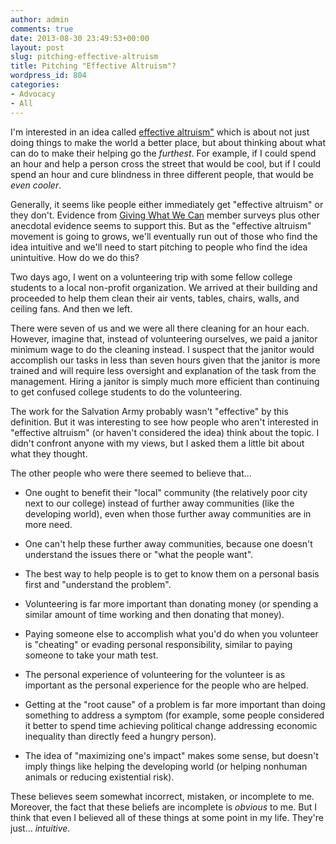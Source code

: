 ```yaml
---
author: admin
comments: true
date: 2013-08-30 23:49:53+00:00
layout: post
slug: pitching-effective-altruism
title: Pitching "Effective Altruism"?
wordpress_id: 804
categories:
- Advocacy
- All
---
```


I'm interested in an idea called [effective altruism"](http://en.wikipedia.org/wiki/Effective_altruism) which is about not just doing things to make the world a better place, but about thinking about what can do to make their helping go the _furthest_.  For example, if I could spend an hour and help a person cross the street that would be cool, but if I could spend an hour and cure blindness in three different people, that would be _even cooler_.

Generally, it seems like people either immediately get "effective altruism" or they don't.  Evidence from [Giving What We Can](http://www.givingwhatwecan.org) member surveys plus other anecdotal evidence seems to support this. But as the "effective altruism" movement is going to grows, we'll eventually run out of those who find the idea intuitive and we'll need to start pitching to people who find the idea unintuitive.  How do we do this?<!-- more -->



Two days ago, I went on a volunteering trip with some fellow college students to a local non-profit organization.  We arrived at their building and proceeded to help them clean their air vents, tables, chairs, walls, and ceiling fans.  And then we left.

There were seven of us and we were all there cleaning for an hour each.  However, imagine that, instead of volunteering ourselves, we paid a janitor minimum wage to do the cleaning instead.  I suspect that the janitor would accomplish our tasks in less than seven hours given that the janitor is more trained and will require less oversight and explanation of the task from the management.  Hiring a janitor is simply much more efficient than continuing to get confused college students to do the volunteering.

The work for the Salvation Army probably wasn't "effective" by this definition.  But it was interesting to see how people who aren't interested in "effective altruism" (or haven't considered the idea) think about the topic.  I didn't confront anyone with my views, but I asked them a little bit about what they thought.



The other people who were there seemed to believe that...





  * One ought to benefit their "local" community (the relatively poor city next to our college) instead of further away communities (like the developing world), even when those further away communities are in more need.


  * One can't help these further away communities, because one doesn't understand the issues there or "what the people want".


  * The best way to help people is to get to know them on a personal basis first and "understand the problem".


  * Volunteering is far more important than donating money (or spending a similar amount of time working and then donating that money).


  * Paying someone else to accomplish what you'd do when you volunteer is "cheating" or evading personal responsibility, similar to paying someone to take your math test.


  * The personal experience of volunteering for the volunteer is as important as the personal experience for the people who are helped.


  * Getting at the "root cause" of a problem is far more important than doing something to address a symptom (for example, some people considered it better to spend time achieving political change addressing economic inequality than directly feed a hungry person).


  * The idea of "maximizing one's impact" makes some sense, but doesn't imply things like helping the developing world (or helping nonhuman animals or reducing existential risk).



These believes seem somewhat incorrect, mistaken, or incomplete to me.  Moreover, the fact that these beliefs are incomplete is _obvious_ to me.  But I think that even I believed all of these things at some point in my life.  They're just... _intuitive_.
